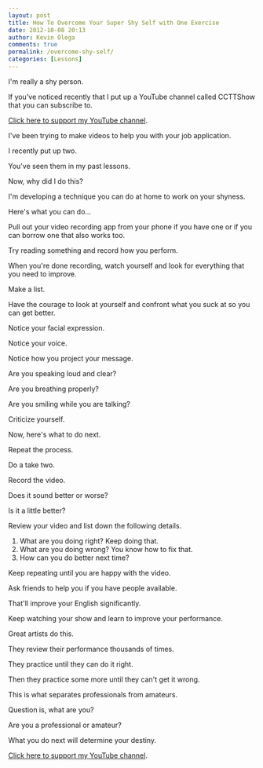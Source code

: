 ```yaml
---
layout: post
title: How To Overcome Your Super Shy Self with One Exercise
date: 2012-10-08 20:13
author: Kevin Olega
comments: true
permalink: /overcome-shy-self/
categories: [Lessons]
---
```

I'm really a shy person. 

If you've noticed recently that I put up a YouTube channel called CCTTShow that you can subscribe to. 

[Click here to support my YouTube channel](http://callcentertrainingtips.com/yt).

I've been trying to make videos to help you with your job application. 

I recently put up two. 

You've seen them in my past lessons. 

Now, why did I do this?

I'm developing a technique you can do at home to work on your shyness. 

Here's what you can do...

Pull out your video recording app from your phone if you have one or if you can borrow one that also works too.

Try reading something and record how you perform. 

When you're done recording, watch yourself and look for everything that you need to improve.

Make a list.

Have the courage to look at yourself and confront what you suck at so you can get better. 

Notice your facial expression. 

Notice your voice. 

Notice how you project your message. 

Are you speaking loud and clear?

Are you breathing properly?

Are you smiling while you are talking?

Criticize yourself.

Now, here's what to do next.

Repeat the process.

Do a take two.

Record the video.

Does it sound better or worse?

Is it a little better?

Review your video and list down the following details.

1. What are you doing right? Keep doing that.
2. What are you doing wrong? You know how to fix that.
3. How can you do better next time?

Keep repeating until you are happy with the video.

Ask friends to help you if you have people available.

That'll improve your English significantly.

Keep watching your show and learn to improve your performance. 

Great artists do this.

They review their performance thousands of times.

They practice until they can do it right.

Then they practice some more until they can't get it wrong.

This is what separates professionals from amateurs.

Question is, what are you? 

Are you a professional or amateur?

What you do next will determine your destiny.

[Click here to support my YouTube channel](http://callcentertrainingtips.com/yt).
